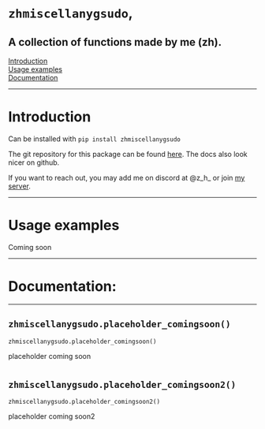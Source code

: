 `zhmiscellanygsudo`,
===


A collection of functions made by me (zh).
---

[Introduction](https://github.com/zen-ham/zhmiscellanygsudo/tree/master#Introduction) \
[Usage examples](https://github.com/zen-ham/zhmiscellanygsudo/tree/master#Usage-examples) \
[Documentation](https://github.com/zen-ham/zhmiscellanygsudo/tree/master#Documentation)

---

Introduction
===

Can be installed with `pip install zhmiscellanygsudo`

The git repository for this package can be found [here](https://github.com/zen-ham/zhmiscellanygsudo). The docs also look nicer on github.

If you want to reach out, you may add me on discord at @z_h_ or join [my server](https://discord.gg/ThBBAuueVJ).

---

Usage examples
===

Coming soon

---

Documentation:
===

---
`zhmiscellanygsudo.placeholder_comingsoon()`
---

`zhmiscellanygsudo.placeholder_comingsoon()`

placeholder coming soon

#

`zhmiscellanygsudo.placeholder_comingsoon2()`
---

`zhmiscellanygsudo.placeholder_comingsoon2()`

placeholder coming soon2

#